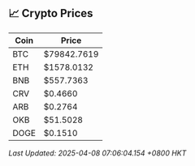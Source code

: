 ## 📈 Crypto Prices

| Coin | Price |
| ---- | ----- |
| BTC | $79842.7619 |
| ETH | $1578.0132 |
| BNB | $557.7363 |
| CRV | $0.4660 |
| ARB | $0.2764 |
| OKB | $51.5028 |
| DOGE | $0.1510 |

_Last Updated: 2025-04-08 07:06:04.154 +0800 HKT_